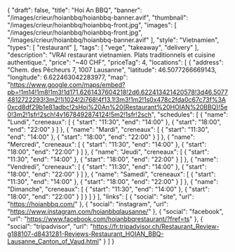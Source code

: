 {
    "draft": false,
    "title": "Hoi An BBQ",
    "banner": "/images/crieur/hoianbbq/hoianbbq-banner.avif",
    "thumbnail": "/images/crieur/hoianbbq/hoianbbq-front.jpg",
    "images": [
        "/images/crieur/hoianbbq/hoianbbq-front.jpg",
        "/images/crieur/hoianbbq/hoianbbq-banner.avif"
    ],
    "style": "Vietnamien",
    "types": [
        "restaurant"
    ],
    "tags": [
        "vege",
        "takeaway",
        "delivery"
    ],
    "description": "VRAI restaurant vietnamien. Plats traditionnels et cuisine authentique.",
    "price": "~40 CHF",
    "priceTag": 4,
    "locations": [
        {
            "address": "Chem. des Pêcheurs 7, 1007 Lausanne",
            "latitude": 46.5077266669143,
            "longitude": 6.622463042283977,
            "map": "https://www.google.com/maps/embed?pb=!1m14!1m8!1m3!1d171.6261437604218!2d6.622413421420578!3d46.50774812722293!3m2!1i1024!2i768!4f13.1!3m3!1m2!1s0x478c2fda0c67c73f%3A0xcd8df29b1e81adbc!2sHoi%20An%20(Restaurant%20HOIAN%20BBQ)!5e0!3m2!1sfr!2sch!4v1678492874124!5m2!1sfr!2sch",
            "schedules": [
                {
                    "name": "Lundi",
                    "creneaux": [
                        {
                            "start": "11:30",
                            "end": "14:00"
                        },
                        {
                            "start": "18:00",
                            "end": "22:00"
                        }
                    ]
                },
                {
                    "name": "Mardi",
                    "creneaux": [
                        {
                            "start": "11:30",
                            "end": "14:00"
                        },
                        {
                            "start": "18:00",
                            "end": "22:00"
                        }
                    ]
                },
                {
                    "name": "Mercredi",
                    "creneaux": [
                        {
                            "start": "11:30",
                            "end": "14:00"
                        },
                        {
                            "start": "18:00",
                            "end": "22:00"
                        }
                    ]
                },
                {
                    "name": "Jeudi",
                    "creneaux": [
                        {
                            "start": "11:30",
                            "end": "14:00"
                        },
                        {
                            "start": "18:00",
                            "end": "22:00"
                        }
                    ]
                },
                {
                    "name": "Vendredi",
                    "creneaux": [
                        {
                            "start": "11:30",
                            "end": "14:00"
                        },
                        {
                            "start": "18:00",
                            "end": "22:00"
                        }
                    ]
                },
                {
                    "name": "Samedi",
                    "creneaux": [
                        {
                            "start": "11:30",
                            "end": "14:00"
                        },
                        {
                            "start": "18:00",
                            "end": "22:00"
                        }
                    ]
                },
                {
                    "name": "Dimanche",
                    "creneaux": [
                        {
                            "start": "11:30",
                            "end": "14:00"
                        },
                        {
                            "start": "18:00",
                            "end": "22:00"
                        }
                    ]
                }
            ]
        }
    ],
    "links": [
        {
            "social": "site",
            "url": "https://hoianbbq.com/"
        },
        {
            "social": "instagram",
            "url": "https://www.instagram.com/hoianbbqlausanne/"
        },
        {
            "social": "facebook",
            "url": "https://www.facebook.com/hoianbbqrestaurant/?fref=ts"
        },
        {
            "social": "tripadvisor",
            "url": "https://fr.tripadvisor.ch/Restaurant_Review-g188107-d8431281-Reviews-Restaurant_HOIAN_BBQ-Lausanne_Canton_of_Vaud.html"
        }
    ]
}